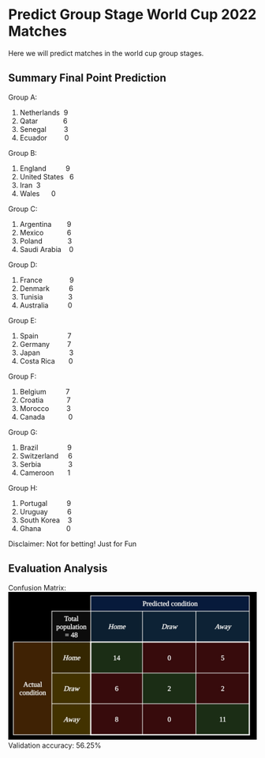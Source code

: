 Predict Group Stage World Cup 2022 Matches
===============
Here we will predict matches in the world cup group stages.

**Summary Final Point Prediction**
---------------
Group A:
1. Netherlands&nbsp;&nbsp;9
2. Qatar&nbsp;&nbsp;&nbsp;&nbsp;&nbsp;&nbsp;&nbsp;&nbsp;&nbsp;&nbsp;&nbsp;&nbsp;&nbsp;6
3. Senegal&nbsp;&nbsp;&nbsp;&nbsp;&nbsp;&nbsp;&nbsp;&nbsp;&nbsp;3
4. Ecuador&nbsp;&nbsp;&nbsp;&nbsp;&nbsp;&nbsp;&nbsp;&nbsp;&nbsp;0

Group B:
1. England&nbsp;&nbsp;&nbsp;&nbsp;&nbsp;&nbsp;&nbsp;&nbsp;&nbsp;&nbsp;9
2. United States&nbsp;&nbsp;&nbsp;6
3. Iran&nbsp;&nbsp;3
4. Wales&nbsp;&nbsp;&nbsp;&nbsp;&nbsp;&nbsp;0

Group C:
1. Argentina&nbsp;&nbsp;&nbsp;&nbsp;&nbsp;&nbsp;&nbsp;&nbsp;9
2. Mexico&nbsp;&nbsp;&nbsp;&nbsp;&nbsp;&nbsp;&nbsp;&nbsp;&nbsp;&nbsp;&nbsp;&nbsp;6
3. Poland&nbsp;&nbsp;&nbsp;&nbsp;&nbsp;&nbsp;&nbsp;&nbsp;&nbsp;&nbsp;&nbsp;&nbsp;&nbsp;3
4. Saudi Arabia&nbsp;&nbsp;&nbsp;&nbsp;0

Group D:
1. France&nbsp;&nbsp;&nbsp;&nbsp;&nbsp;&nbsp;&nbsp;&nbsp;&nbsp;&nbsp;&nbsp;&nbsp;&nbsp;&nbsp;9
2. Denmark&nbsp;&nbsp;&nbsp;&nbsp;&nbsp;&nbsp;&nbsp;&nbsp;&nbsp;&nbsp;6
3. Tunisia&nbsp;&nbsp;&nbsp;&nbsp;&nbsp;&nbsp;&nbsp;&nbsp;&nbsp;&nbsp;&nbsp;&nbsp;&nbsp;3
4. Australia&nbsp;&nbsp;&nbsp;&nbsp;&nbsp;&nbsp;&nbsp;&nbsp;&nbsp;&nbsp;0

Group E:
1. Spain&nbsp;&nbsp;&nbsp;&nbsp;&nbsp;&nbsp;&nbsp;&nbsp;&nbsp;&nbsp;&nbsp;&nbsp;&nbsp;&nbsp;&nbsp;7
2. Germany&nbsp;&nbsp;&nbsp;&nbsp;&nbsp;&nbsp;&nbsp;&nbsp;&nbsp;7
3. Japan&nbsp;&nbsp;&nbsp;&nbsp;&nbsp;&nbsp;&nbsp;&nbsp;&nbsp;&nbsp;&nbsp;&nbsp;&nbsp;&nbsp;&nbsp;3
4. Costa Rica&nbsp;&nbsp;&nbsp;&nbsp;&nbsp;&nbsp;&nbsp;0

Group F:
1. Belgium&nbsp;&nbsp;&nbsp;&nbsp;&nbsp;&nbsp;&nbsp;&nbsp;&nbsp;&nbsp;7
2. Croatia&nbsp;&nbsp;&nbsp;&nbsp;&nbsp;&nbsp;&nbsp;&nbsp;&nbsp;&nbsp;&nbsp;&nbsp;7
3. Morocco&nbsp;&nbsp;&nbsp;&nbsp;&nbsp;&nbsp;&nbsp;&nbsp;&nbsp;3
4. Canada&nbsp;&nbsp;&nbsp;&nbsp;&nbsp;&nbsp;&nbsp;&nbsp;&nbsp;&nbsp;&nbsp;&nbsp;0

Group G:
1. Brazil&nbsp;&nbsp;&nbsp;&nbsp;&nbsp;&nbsp;&nbsp;&nbsp;&nbsp;&nbsp;&nbsp;&nbsp;&nbsp;&nbsp;&nbsp;9
2. Switzerland&nbsp;&nbsp;&nbsp;&nbsp;&nbsp;6
3. Serbia&nbsp;&nbsp;&nbsp;&nbsp;&nbsp;&nbsp;&nbsp;&nbsp;&nbsp;&nbsp;&nbsp;&nbsp;&nbsp;&nbsp;3
4. Cameroon&nbsp;&nbsp;&nbsp;&nbsp;&nbsp;&nbsp;&nbsp;1

Group H:
1. Portugal&nbsp;&nbsp;&nbsp;&nbsp;&nbsp;&nbsp;&nbsp;&nbsp;&nbsp;&nbsp;9
2. Uruguay&nbsp;&nbsp;&nbsp;&nbsp;&nbsp;&nbsp;&nbsp;&nbsp;&nbsp;&nbsp;6
3. South Korea&nbsp;&nbsp;&nbsp;&nbsp;3
4. Ghana&nbsp;&nbsp;&nbsp;&nbsp;&nbsp;&nbsp;&nbsp;&nbsp;&nbsp;&nbsp;&nbsp;&nbsp;&nbsp;0


Disclaimer: Not for betting! Just for Fun

**Evaluation Analysis**
---------------
Confusion Matrix:
![alt text](https://github.com/ryanditadhi/Predict-FIFA-World-Cup-2022-Matches/blob/main/Group%20Stage%20World%20Cup%202022%20Matches/gs_confusionmatrix.jpg?raw=true)
Validation accuracy:
56.25%
